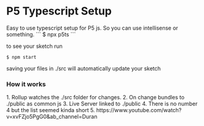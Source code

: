 <h1>P5 Typescript Setup </h1>
Easy to use typescript setup for P5 js. So you can use intellisense or something.
```
$ npx p5ts
```

to see your sketch run

```
$ npm start
```

saving your files in ./src will automatically update your sketch

<h3>How it works</h3>
1. Rollup watches the ./src folder for changes. 
2. On change bundles to ./public as common js
3. Live Server linked to ./public
4. There is no number 4 but the list seemed kinda short
5. https://www.youtube.com/watch?v=xvFZjo5PgG0&ab_channel=Duran
